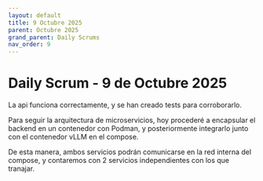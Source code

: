 ```yaml
---
layout: default
title: 9 Octubre 2025
parent: Octubre 2025
grand_parent: Daily Scrums
nav_order: 9
---
```


# Daily Scrum - 9 de Octubre 2025

La api funciona correctamente, y se han creado tests para corroborarlo.

Para seguir la arquitectura de microservicios, hoy procederé a encapsular el backend en un contenedor con Podman, y posteriormente integrarlo junto con el contenedor vLLM en el compose. 

De esta manera, ambos servicios podrán comunicarse en la red interna del compose, y contaremos con 2 servicios independientes con los que tranajar.